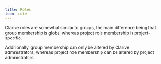 ```yaml
---
title: Roles
icon: role
---
```


Clarive roles are somewhat similar to groups, the main difference being that group
membership is global whereas project role membership is project-specific.

Additionally, group membership can only be altered by Clarive administrators,
whereas project role membership can be altered by project administrators.
